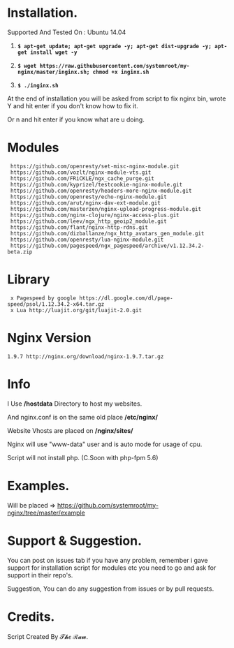 # Installation.

Supported And Tested On : Ubuntu 14.04

1. **`$ apt-get update; apt-get upgrade -y; apt-get dist-upgrade -y; apt-get install wget -y`**

2. **`$ wget https://raw.githubusercontent.com/systemroot/my-nginx/master/inginx.sh; chmod +x inginx.sh`**

3. **`$ ./inginx.sh`**

At the end of installation you will be asked from script to fix nginx bin, wrote Y and hit enter if you don't know how to fix it.

Or n and hit enter if you know what are u doing.

# Modules

```
 https://github.com/openresty/set-misc-nginx-module.git
 https://github.com/vozlt/nginx-module-vts.git
 https://github.com/FRiCKLE/ngx_cache_purge.git
 https://github.com/kyprizel/testcookie-nginx-module.git
 https://github.com/openresty/headers-more-nginx-module.git
 https://github.com/openresty/echo-nginx-module.git
 https://github.com/arut/nginx-dav-ext-module.git
 https://github.com/masterzen/nginx-upload-progress-module.git
 https://github.com/nginx-clojure/nginx-access-plus.git
 https://github.com/leev/ngx_http_geoip2_module.git
 https://github.com/flant/nginx-http-rdns.git
 https://github.com/dizballanze/ngx_http_avatars_gen_module.git
 https://github.com/openresty/lua-nginx-module.git
 https://github.com/pagespeed/ngx_pagespeed/archive/v1.12.34.2-beta.zip
```

# Library

```
 x Pagespeed by google https://dl.google.com/dl/page-speed/psol/1.12.34.2-x64.tar.gz
 x Lua http://luajit.org/git/luajit-2.0.git
 ```
# Nginx Version

```
1.9.7 http://nginx.org/download/nginx-1.9.7.tar.gz
```
# Info

I Use **/hostdata** Directory to host my websites.

And nginx.conf is on the same old place **/etc/nginx/**

Website Vhosts are placed on **/nginx/sites/**

Nginx will use "www-data" user and is auto mode for usage of cpu.

Script will not install php. (C.Soon with php-fpm 5.6)

# Examples. 

Will be placed => https://github.com/systemroot/my-nginx/tree/master/example

# Support & Suggestion.

You can post on issues tab if you have any problem, remember i gave support for installation script for modules etc you need to go and ask for support in their repo's.

Suggestion, You can do any suggestion from issues or by pull requests.

# Credits.

Script Created By 𝓣𝓱𝒆 ℛ𝓪𝔀.
